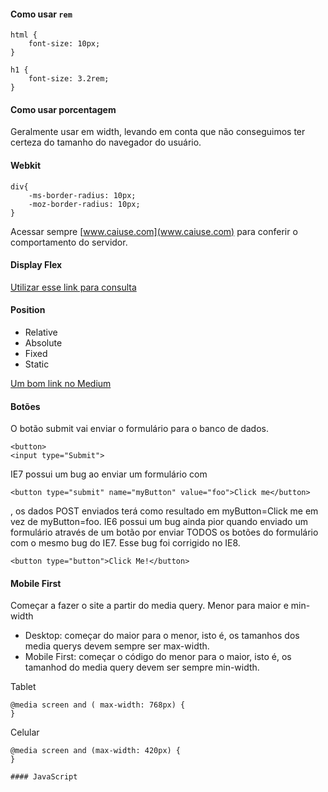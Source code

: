 #### Como usar `rem`
~~~~
html {
    font-size: 10px;
}

h1 {
    font-size: 3.2rem;
}
~~~~

#### Como usar porcentagem

Geralmente usar em width, levando em conta que não conseguimos ter certeza do tamanho do navegador do usuário. 


#### Webkit

~~~~
div{
    -ms-border-radius: 10px;
    -moz-border-radius: 10px;
}
~~~~

Acessar sempre [www.caiuse.com](www.caiuse.com) para conferir o comportamento do servidor.

#### Display Flex

[Utilizar esse link para consulta](css-tricks.com/snippets/css/a-guide-to-flexbox)

#### Position 
* Relative
* Absolute
* Fixed
* Static

[Um bom link no Medium](https://medium.com/@jacobgreenaway12/taming-the-css-beast-master-positioning-5882bad14458)

#### Botões

O botão submit vai enviar o formulário para o banco de dados.
~~~~
<button>
<input type="Submit"> 
~~~~

IE7 possui um bug ao enviar um formulário com 
~~~~
<button type="submit" name="myButton" value="foo">Click me</button>
~~~~
, os dados POST  enviados terá como resultado em myButton=Click me em vez de myButton=foo.
IE6 possui um bug ainda pior quando enviado um formulário através de um botão por enviar TODOS os botões do formulário com o mesmo bug do IE7.
Esse bug foi corrigido no IE8.
~~~~
<button type="button">Click Me!</button>
~~~~

#### Mobile First

Começar a fazer o site a partir do media query. 
Menor para maior e min-width


* Desktop: começar do maior para o menor, isto é, os tamanhos dos media querys devem sempre ser max-width. 
* Mobile First: começar o código do menor para o maior, isto é, os tamanhod do media query devem ser sempre min-width.

Tablet
~~~~
@media screen and ( max-width: 768px) {
}
~~~~

Celular
~~~~
@media screen and (max-width: 420px) {  
}

#### JavaScript




